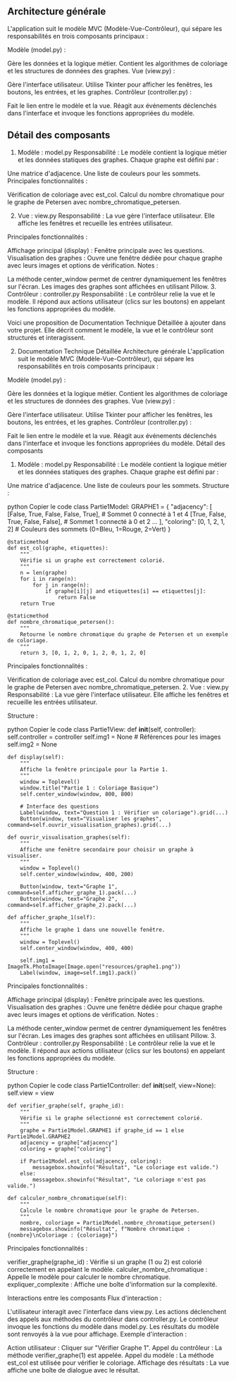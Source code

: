 ## Architecture générale
L'application suit le modèle MVC (Modèle-Vue-Contrôleur), qui sépare les responsabilités en trois composants principaux :

Modèle (model.py) :

Gère les données et la logique métier.
Contient les algorithmes de coloriage et les structures de données des graphes.
Vue (view.py) :

Gère l'interface utilisateur.
Utilise Tkinter pour afficher les fenêtres, les boutons, les entrées, et les graphes.
Contrôleur (controller.py) :

Fait le lien entre le modèle et la vue.
Réagit aux événements déclenchés dans l'interface et invoque les fonctions appropriées du modèle.

## Détail des composants
1. Modèle : model.py
Responsabilité : Le modèle contient la logique métier et les données statiques des graphes. Chaque graphe est défini par :

Une matrice d'adjacence.
Une liste de couleurs pour les sommets.
Principales fonctionnalités :

Vérification de coloriage avec est_col.
Calcul du nombre chromatique pour le graphe de Petersen avec nombre_chromatique_petersen.

2. Vue : view.py
Responsabilité : La vue gère l'interface utilisateur. Elle affiche les fenêtres et recueille les entrées utilisateur.

Principales fonctionnalités :

Affichage principal (display) : Fenêtre principale avec les questions.
Visualisation des graphes :
Ouvre une fenêtre dédiée pour chaque graphe avec leurs images et options de vérification.
Notes :

La méthode center_window permet de centrer dynamiquement les fenêtres sur l'écran.
Les images des graphes sont affichées en utilisant Pillow.
3. Contrôleur : controller.py
Responsabilité : Le contrôleur relie la vue et le modèle. Il répond aux actions utilisateur (clics sur les boutons) en appelant les fonctions appropriées du modèle.


Voici une proposition de Documentation Technique Détaillée à ajouter dans votre projet. Elle décrit comment le modèle, la vue et le contrôleur sont structurés et interagissent.

2. Documentation Technique Détaillée
Architecture générale
L'application suit le modèle MVC (Modèle-Vue-Contrôleur), qui sépare les responsabilités en trois composants principaux :

Modèle (model.py) :

Gère les données et la logique métier.
Contient les algorithmes de coloriage et les structures de données des graphes.
Vue (view.py) :

Gère l'interface utilisateur.
Utilise Tkinter pour afficher les fenêtres, les boutons, les entrées, et les graphes.
Contrôleur (controller.py) :

Fait le lien entre le modèle et la vue.
Réagit aux événements déclenchés dans l'interface et invoque les fonctions appropriées du modèle.
Détail des composants
1. Modèle : model.py
Responsabilité : Le modèle contient la logique métier et les données statiques des graphes. Chaque graphe est défini par :

Une matrice d'adjacence.
Une liste de couleurs pour les sommets.
Structure :

python
Copier le code
class Partie1Model:
    GRAPHE1 = {
        "adjacency": [
            [False, True, False, False, True],  # Sommet 0 connecté à 1 et 4
            [True, False, True, False, False],  # Sommet 1 connecté à 0 et 2
            ...
        ],
        "coloring": [0, 1, 2, 1, 2]  # Couleurs des sommets (0=Bleu, 1=Rouge, 2=Vert)
    }

    @staticmethod
    def est_col(graphe, etiquettes):
        """
        Vérifie si un graphe est correctement colorié.
        """
        n = len(graphe)
        for i in range(n):
            for j in range(n):
                if graphe[i][j] and etiquettes[i] == etiquettes[j]:
                    return False
        return True

    @staticmethod
    def nombre_chromatique_petersen():
        """
        Retourne le nombre chromatique du graphe de Petersen et un exemple de coloriage.
        """
        return 3, [0, 1, 2, 0, 1, 2, 0, 1, 2, 0]
Principales fonctionnalités :

Vérification de coloriage avec est_col.
Calcul du nombre chromatique pour le graphe de Petersen avec nombre_chromatique_petersen.
2. Vue : view.py
Responsabilité : La vue gère l'interface utilisateur. Elle affiche les fenêtres et recueille les entrées utilisateur.

Structure :

python
Copier le code
class Partie1View:
    def __init__(self, controller):
        self.controller = controller
        self.img1 = None  # Références pour les images
        self.img2 = None

    def display(self):
        """
        Affiche la fenêtre principale pour la Partie 1.
        """
        window = Toplevel()
        window.title("Partie 1 : Coloriage Basique")
        self.center_window(window, 800, 800)

        # Interface des questions
        Label(window, text="Question 1 : Vérifier un coloriage").grid(...)
        Button(window, text="Visualiser les graphes", command=self.ouvrir_visualisation_graphes).grid(...)

    def ouvrir_visualisation_graphes(self):
        """
        Affiche une fenêtre secondaire pour choisir un graphe à visualiser.
        """
        window = Toplevel()
        self.center_window(window, 400, 200)

        Button(window, text="Graphe 1", command=self.afficher_graphe_1).pack(...)
        Button(window, text="Graphe 2", command=self.afficher_graphe_2).pack(...)

    def afficher_graphe_1(self):
        """
        Affiche le graphe 1 dans une nouvelle fenêtre.
        """
        window = Toplevel()
        self.center_window(window, 400, 400)

        self.img1 = ImageTk.PhotoImage(Image.open("resources/graphe1.png"))
        Label(window, image=self.img1).pack()
Principales fonctionnalités :

Affichage principal (display) : Fenêtre principale avec les questions.
Visualisation des graphes :
Ouvre une fenêtre dédiée pour chaque graphe avec leurs images et options de vérification.
Notes :

La méthode center_window permet de centrer dynamiquement les fenêtres sur l'écran.
Les images des graphes sont affichées en utilisant Pillow.
3. Contrôleur : controller.py
Responsabilité : Le contrôleur relie la vue et le modèle. Il répond aux actions utilisateur (clics sur les boutons) en appelant les fonctions appropriées du modèle.

Structure :

python
Copier le code
class Partie1Controller:
    def __init__(self, view=None):
        self.view = view

    def verifier_graphe(self, graphe_id):
        """
        Vérifie si le graphe sélectionné est correctement colorié.
        """
        graphe = Partie1Model.GRAPHE1 if graphe_id == 1 else Partie1Model.GRAPHE2
        adjacency = graphe["adjacency"]
        coloring = graphe["coloring"]

        if Partie1Model.est_col(adjacency, coloring):
            messagebox.showinfo("Résultat", "Le coloriage est valide.")
        else:
            messagebox.showinfo("Résultat", "Le coloriage n'est pas valide.")

    def calculer_nombre_chromatique(self):
        """
        Calcule le nombre chromatique pour le graphe de Petersen.
        """
        nombre, coloriage = Partie1Model.nombre_chromatique_petersen()
        messagebox.showinfo("Résultat", f"Nombre chromatique : {nombre}\nColoriage : {coloriage}")
Principales fonctionnalités :

verifier_graphe(graphe_id) : Vérifie si un graphe (1 ou 2) est colorié correctement en appelant le modèle.
calculer_nombre_chromatique : Appelle le modèle pour calculer le nombre chromatique.
expliquer_complexite : Affiche une boîte d'information sur la complexité.

Interactions entre les composants
Flux d'interaction :

L'utilisateur interagit avec l'interface dans view.py.
Les actions déclenchent des appels aux méthodes du contrôleur dans controller.py.
Le contrôleur invoque les fonctions du modèle dans model.py.
Les résultats du modèle sont renvoyés à la vue pour affichage.
Exemple d'interaction :

Action utilisateur : Cliquer sur "Vérifier Graphe 1".
Appel du contrôleur : La méthode verifier_graphe(1) est appelée.
Appel du modèle : La méthode est_col est utilisée pour vérifier le coloriage.
Affichage des résultats : La vue affiche une boîte de dialogue avec le résultat.